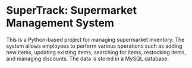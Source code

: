 # SuperTrack: Supermarket Management System
This is a Python-based project for managing supermarket inventory. The system allows employees to perform various operations such as adding new items, updating existing items, searching for items, restocking items, and managing discounts. The data is stored in a MySQL database.
